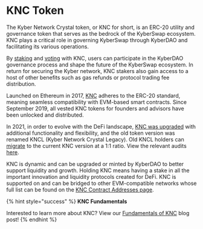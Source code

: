 # KNC Token

The Kyber Network Crystal token, or KNC for short, is an ERC-20 utility and governance token that serves as the bedrock of the KyberSwap ecosystem. KNC plays a critical role in governing KyberSwap through KyberDAO and facilitating its various operations.

By [staking](../kyberdao/user-guides/staking.md) and [voting](../kyberdao/user-guides/voting.md) with KNC, users can participate in the KyberDAO governance process and shape the future of the KyberSwap ecosystem. In return for securing the Kyber network, KNC stakers also gain access to a host of other benefits such as gas refunds or protocol trading fee distribution.&#x20;

Launched on Ethereum in 2017, [KNC](https://etherscan.io/token/0xdeFA4e8a7bcBA345F687a2f1456F5Edd9CE97202) adheres to the ERC-20 standard, meaning seamless compatibility with EVM-based smart contracts. Since September 2019, all vested KNC tokens for founders and advisors have been unlocked and distributed.

In 2021, in order to evolve with the DeFi landscape, [KNC was upgraded](https://blog.kyberswap.com/knc-token-migration-guide-2/) with additional functionality and flexibility, and the old token version was renamed KNCL (Kyber Network Crystal Legacy). Old KNCL holders can [migrate](https://kyberswap.com/kyberdao/stake-knc) to the current KNC version at a 1:1 ratio. View the relevant audits [here](https://docs.kyberswap.com/reference/audits).

KNC is dynamic and can be upgraded or minted by KyberDAO to better support liquidity and growth. Holding KNC means having a stake in all the important innovation and liquidity protocols created for DeFi. KNC is supported on and can be bridged to other EVM-compatible networks whose full list can be found on the [KNC Contract Addresses page](knc-contract-addresses.md).

{% hint style="success" %}
**KNC Fundamentals**

Interested to learn more about KNC? View our [Fundamentals of KNC](https://blog.kyberswap.com/exploring-knc-kyber-network-crystal-fundamentals/) blog post!
{% endhint %}
